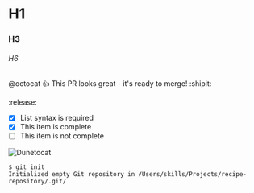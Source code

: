 # H1
### H3
###### H6

@octocat :+1: This PR looks great - it's ready to merge! :shipit:

:release:

- [x] List syntax is required
- [x] This item is complete
- [ ] This item is not complete

![Dunetocat](https://octodex.github.com/images/dunetocat.png)

```
$ git init
Initialized empty Git repository in /Users/skills/Projects/recipe-repository/.git/
```
